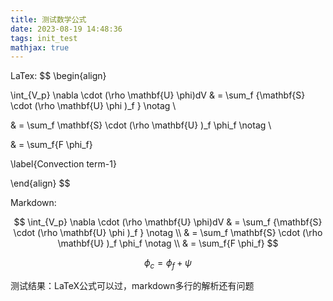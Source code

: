 ```yaml
---
title: 测试数学公式
date: 2023-08-19 14:48:36
tags: init_test
mathjax: true
---
```




LaTex:
$$
\begin{align}

\int_{V_p} \nabla \cdot (\rho \mathbf{U} \phi)dV & = \sum_f {\mathbf{S} \cdot (\rho \mathbf{U} \phi )_f } \notag \\

 &  = \sum_f \mathbf{S} \cdot (\rho \mathbf{U}  )_f \phi_f \notag \\

 & = \sum_f{F \phi_f} 

\label{Convection term-1}

\end{align}
$$




Markdown:


$$
\int_{V_p} \nabla \cdot (\rho \mathbf{U} \phi)dV & = \sum_f {\mathbf{S} \cdot (\rho \mathbf{U} \phi )_f } \notag \\
 &  = \sum_f \mathbf{S} \cdot (\rho \mathbf{U}  )_f \phi_f \notag \\
 & = \sum_f{F \phi_f}
$$




$$
\phi_c = \phi_f+\psi
$$




测试结果：LaTeX公式可以过，markdown多行的解析还有问题
